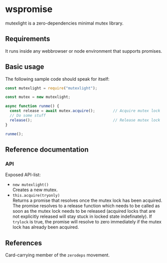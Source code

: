 <h1>wspromise</h1>

mutexlight is a zero-dependencies minimal mutex library.

## Requirements

It runs inside any webbrowser or node environment that supports promises.

## Basic usage

The following sample code should speak for itself:

```js
const mutexlight = require("mutexlight");

const mutex = new mutexlight;

async function runme() {
  const release = await mutex.acquire();        // Acquire mutex lock
  // Do some stuff
  release();                                    // Release mutex lock
}

runme();
```

## Reference documentation


### API

Exposed API-list:
- `new mutexlight()`<br />
  Creates a new mutex.
- `this.acquire(tryonly)`<br />
  Returns a promise that resolves once the mutex lock has been acquired.
  The promise resolves to a release function which needs to be called as
  soon as the mutex lock needs to be released (acquired locks that are not
  explicitly released will stay stuck in locked state indefinately).
  If `trylock` is true, the promise will resolve to zero immediately if the
  mutex lock has already been acquired.

## References

Card-carrying member of the `zerodeps` movement.
